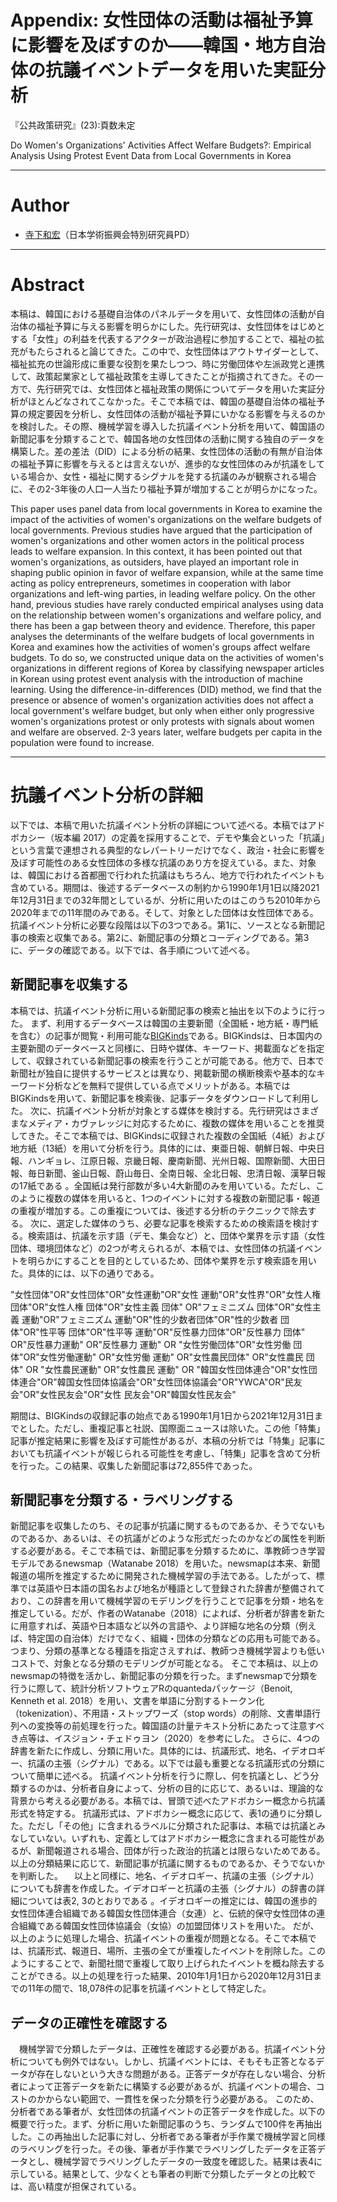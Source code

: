 # Appendix: 女性団体の活動は福祉予算に影響を及ぼすのか――韓国・地方自治体の抗議イベントデータを用いた実証分析

『公共政策研究』(23):頁数未定

Do Women's Organizations' Activities Affect Welfare Budgets?: Empirical Analysis Using Protest Event Data from Local Governments in Korea

---

# Author

* [寺下和宏](https://kazuhiroterashita.com/)（日本学術振興会特別研究員PD）

---

# Abstract

本稿は、韓国における基礎自治体のパネルデータを用いて、女性団体の活動が自治体の福祉予算に与える影響を明らかにした。先行研究は、女性団体をはじめとする「女性」の利益を代表するアクターが政治過程に参加することで、福祉の拡充がもたらされると論じてきた。この中で、女性団体はアウトサイダーとして、福祉拡充の世論形成に重要な役割を果たしつつ、時に労働団体や左派政党と連携して、政策起業家として福祉政策を主導してきたことが指摘されてきた。その一方で、先行研究では、女性団体と福祉政策の関係についてデータを用いた実証分析がほとんどなされてこなかった。そこで本稿では、韓国の基礎自治体の福祉予算の規定要因を分析し、女性団体の活動が福祉予算にいかなる影響を与えるのかを検討した。その際、機械学習を導入した抗議イベント分析を用いて、韓国語の新聞記事を分類することで、韓国各地の女性団体の活動に関する独自のデータを構築した。差の差法（DID）による分析の結果、女性団体の活動の有無が自治体の福祉予算に影響を与えるとは言えないが、進歩的な女性団体のみが抗議をしている場合か、女性・福祉に関するシグナルを発する抗議のみが観察される場合に、その2-3年後の人口一人当たり福祉予算が増加することが明らかになった。

This paper uses panel data from local governments in Korea to examine the impact of the activities of women's organizations on the welfare budgets of local governments. Previous studies have argued that the participation of women's organizations and other women actors in the political process leads to welfare expansion. In this context, it has been pointed out that women's organizations, as outsiders, have played an important role in shaping public opinion in favor of welfare expansion, while at the same time acting as policy entrepreneurs, sometimes in cooperation with labor organizations and left-wing parties, in leading welfare policy. On the other hand, previous studies have rarely conducted empirical analyses using data on the relationship between women's organizations and welfare policy, and there has been a gap between theory and evidence. Therefore, this paper analyses the determinants of the welfare budgets of local governments in Korea and examines how the activities of women's groups affect welfare budgets. To do so, we constructed unique data on the activities of women's organizations in different regions of Korea by classifying newspaper articles in Korean using protest event analysis with the introduction of machine learning. Using the difference-in-differences (DID) method, we find that the presence or absence of women's organization activities does not affect a local government's welfare budget, but only when either only progressive women's organizations protest or only protests with signals about women and welfare are observed. 2-3 years later, welfare budgets per capita in the population were found to increase.

---

# 抗議イベント分析の詳細

以下では、本稿で用いた抗議イベント分析の詳細について述べる。本稿ではアドボカシー（坂本編 2017）の定義を採用することで、デモや集会といった「抗議」という言葉で連想される典型的なレパートリーだけでなく、政治・社会に影響を及ぼす可能性のある女性団体の多様な抗議のあり方を捉えている。また、対象は、韓国における首都圏で行われた抗議はもちろん、地方で行われたイベントも含めている。期間は、後述するデータベースの制約から1990年1月1日以降2021年12月31日までの32年間としているが、分析に用いたのはこのうち2010年から2020年までの11年間のみである。そして、対象とした団体は女性団体である。
抗議イベント分析に必要な段階は以下の3つである。第1に、ソースとなる新聞記事の検索と収集である。第2に、新聞記事の分類とコーディングである。第3に、データの確認である。以下では、各手順について述べる。

## 新聞記事を収集する
本稿では、抗議イベント分析に用いる新聞記事の検索と抽出を以下のように行った。
まず、利用するデータベースは韓国の主要新聞（全国紙・地方紙・専門紙を含む）の記事が閲覧・利用可能な[BIGKinds](https://www.bigkinds.or.kr/)である。BIGKindsは、日本国内の主要新聞のデータベースと同様に、日時や媒体、キーワード、掲載面などを指定して、収録されている新聞記事の検索を行うことが可能である。他方で、日本で新聞社が独自に提供するサービスとは異なり、掲載新聞の横断検索や基本的なキーワード分析などを無料で提供している点でメリットがある。本稿ではBIGKindsを用いて、新聞記事を検索後、記事データをダウンロードして利用した。
次に、抗議イベント分析が対象とする媒体を検討する。先行研究はさまざまなメディア・カヴァレッジに対応するために、複数の媒体を用いることを推奨してきた。そこで本稿では、BIGKindsに収録された複数の全国紙（4紙）および地方紙（13紙）を用いて分析を行う。具体的には、東亜日報、朝鮮日報、中央日報、ハンギョレ、江原日報、京畿日報、慶南新聞、光州日報、国際新聞、大田日報、毎日新聞、釜山日報、蔚山毎日、全南日報、全北日報、忠清日報、漢拏日報の17紙である 。全国紙は発行部数が多い4大新聞のみを用いている。ただし、このように複数の媒体を用いると、1つのイベントに対する複数の新聞記事・報道の重複が増加する。この重複については、後述する分析のテクニックで除去する。
次に、選定した媒体のうち、必要な記事を検索するための検索語を検討する。検索語は、抗議を示す語（デモ、集会など）と、団体や業界を示す語（女性団体、環境団体など）の2つが考えられるが、本稿では、女性団体の抗議イベントを明らかにすることを目的としているため、団体や業界を示す検索語を用いた。具体的には、以下の通りである。

"女性団体"OR"女性団体"OR"女性運動"OR"女性 運動"OR"女性界"OR"女性人権団体"OR"女性人権 団体"OR"女性主義 団体" OR"フェミニズム 団体"OR"女性主義 運動"OR"フェミニズム 運動"OR"性的少数者団体"OR"性的少数者 団体"OR"性平等 団体"OR"性平等 運動"OR"反性暴力団体"OR"反性暴力 団体" OR"反性暴力運動" OR"反性暴力 運動" OR "女性労働団体"OR"女性労働 団体"OR"女性労働運動" OR"女性労働 運動" OR"女性農民団体" OR"女性農民 団体" OR "女性農民運動" OR"女性農民 運動" OR "韓国女性団体連合"OR"女性団体連合"OR"韓国女性団体協議会"OR"女性団体協議会"OR"YWCA"OR"民友会"OR"女性民友会"OR"女性 民友会"OR"韓国女性民友会"

期間は、BIGKindsの収録記事の始点である1990年1月1日から2021年12月31日までとした。ただし、重複記事と社説、国際面ニュースは除いた。この他「特集」記事が推定結果に影響を及ぼす可能性があるが、本稿の分析では「特集」記事においても抗議イベントが報じられる可能性を考慮し、「特集」記事を含めて分析を行った。この結果、収集した新聞記事は72,855件であった。

## 新聞記事を分類する・ラベリングする
新聞記事を収集したのち、その記事が抗議に関するものであるか、そうでないものであるか、あるいは、その抗議がどのような形式だったのかなどの属性を判断する必要がある。そこで本稿では、新聞記事を分類するために、準教師つき学習モデルであるnewsmap（Watanabe 2018）を用いた。newsmapは本来、新聞報道の場所を推定するために開発された機械学習の手法である。したがって、標準では英語や日本語の国名および地名が種語として登録された辞書が整備されており、この辞書を用いて機械学習のモデリングを行うことで記事を分類・地名を推定している。だが、作者のWatanabe（2018）によれば、分析者が辞書を新たに用意すれば、英語や日本語など以外の言語や、より詳細な地名の分類（例えば、特定国の自治体）だけでなく、組織・団体の分類などの応用も可能である。つまり、分類の基準となる種語を指定さえすれば、教師つき機械学習よりも低いコストで、対象となる分類のモデリングが可能となる。
そこで本稿は、以上のnewsmapの特徴を活かし、新聞記事の分類を行った。まずnewsmapで分類を行うに際して、統計分析ソフトウェアRのquantedaパッケージ（Benoit, Kenneth et al. 2018）を用い、文書を単語に分割するトークン化（tokenization）、不用語・ストップワーズ（stop words）の削除、文書単語行列への変換等の前処理を行った。韓国語の計量テキスト分析にあたって注意すべき点等は、イスジョン・チェドゥヨン（2020）を参考にした。
さらに、4つの辞書を新たに作成し、分類に用いた。具体的には、抗議形式、地名、イデオロギー、抗議の主張（シグナル）である。以下では最も重要となる抗議形式の分類について簡単に述べる。
抗議イベント分析を行うに際し、何を抗議とし、どう分類するのかは、分析者自身によって、分析の目的に応じて、あるいは、理論的な背景から考える必要がある。本稿では、冒頭で述べたアドボカシー概念から抗議形式を特定する。
抗議形式は、アドボカシー概念に応じて、表1の通りに分類した。ただし「その他」に含まれるラベルに分類された記事は、本稿では抗議とみなしていない。いずれも、定義としてはアドボカシー概念に含まれる可能性があるが、新聞報道される場合、団体が行った政治的抗議とは限らないためである。以上の分類結果に応じて、新聞記事が抗議に関するものであるか、そうでないかを判断した。
　以上と同様に、地名、イデオロギー、抗議の主張（シグナル）についても辞書を作成した。イデオロギーと抗議の主張（シグナル）の辞書の詳細については表2, 3のとおりである 。イデオロギーの推定には、韓国の進歩的女性団体連合組織である韓国女性団体連合（女連）と、伝統的保守女性団体の連合組織である韓国女性団体協議会（女協）の加盟団体リストを用いた。
だが、以上のように処理した場合、抗議イベントの重複が問題となる。そこで本稿では、抗議形式、報道日、場所、主張の全てが重複したイベントを削除した。このようにすることで、新聞社間で重複して取り上げられたイベントを概ね除去することができる。以上の処理を行った結果、2010年1月1日から2020年12月31日までの11年の間で、18,078件の記事を抗議イベントとして特定した。

## データの正確性を確認する
　機械学習で分類したデータは、正確性を確認する必要がある。抗議イベント分析についても例外ではない。しかし、抗議イベントには、そもそも正答となるデータが存在しないという大きな問題がある。正答データが存在しない場合、分析者によって正答データを新たに構築する必要があるが、抗議イベントの場合、コストのかからない範囲で、一貫性を保った分類を行う必要がある。
このため、分析者である筆者が、女性団体の抗議イベントの正答データを作成した。以下の概要で行った。まず、分析に用いた新聞記事のうち、ランダムで100件を再抽出した。この再抽出した記事に対し、分析者である筆者が手作業で機械学習と同様のラベリングを行った。その後、筆者が手作業でラベリングしたデータを正答データとし、機械学習でラベリングしたデータの一致度を確認した。結果は表4に示している。結果として、少なくとも筆者の判断で分類したデータとの比較では、高い精度が担保されている。
